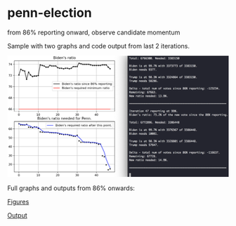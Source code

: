 # penn-election
from 86% reporting onward, observe candidate momentum

Sample with two graphs and code output from last 2 iterations. 

![Sample](sample2.png)

Full graphs and outputs from 86% onwards:

[Figures](./figures.jpeg)

[Output](./penn.txt)
